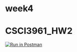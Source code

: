 # week4
# CSCI3961_HW2
[![Run in Postman](https://run.pstmn.io/button.svg)](https://app.getpostman.com/run-collection/4fab1906ba1220bdd009)

